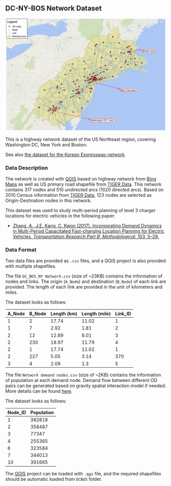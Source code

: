 ﻿## DC-NY-BOS Network Dataset
![](Network.png)

This is a highway network dataset of the US Northeast region, covering Washington DC, New York and
Boston.

See also [the dataset for the Korean Expressway network](https://github.com/STOM-Group/KoreanExpressway).

### Data Description
The network is created with [QGIS](https://www.qgis.org/en/site/) based on highway network from [Bing Maps](https://www.bing.com/maps) as well as US primary road shapefile from [TIGER Data](https://www.census.gov/geo/maps-data/data/tiger-line.html).
This network contains 317 nodes and 510 undirected arcs (1020 directed arcs).
Based on 2010 Census information from [TIGER Data](https://www.census.gov/geo/maps-data/data/tiger-data.html), 123 nodes are selected as Origin-Destination nodes in this network.

This dataset was used to study multi-period planning of level 3 charger locations for electric vehicles in the following paper:

- [Zhang, A., J.E. Kang, C. Kwon (2017). Incorporating Demand Dynamics in Multi-Period Capacitated Fast-charging Location Planning for Electric Vehicles. *Transportation Research Part B: Methodological*, 103, 5–29.](https://doi.org/10.1016/j.trb.2017.04.016)

### Data Format
Two data files are provided as ```.csv``` files, and a QGIS project is also provided with multiple shapefiles.

The file ```DC_BOS_NY Network.csv``` (size of ~23KB) contains the information of nodes and links.
The origin (```A_Node```) and destination (```B_Node```) of each link are provided.
The length of each link are provided in the unit of kilometers and miles.

The dataset looks as follows:

| A\_Node | B\_Node | Length (km) | Length (mile) | Link\_ID |
|--------|--------|-------------|---------------|---------|
| 1      | 2      | 17.74       | 11.02         | 1       |
| 1      | 7      | 2.92        | 1.81          | 2       |
| 2      | 12     | 12.89       | 8.01          | 3       |
| 2      | 230    | 18.97       | 11.79         | 4       |
| 2      | 1      | 17.74       | 11.02         | 1       |
| 2      | 227    | 5.05        | 3.14          | 370     |
| 3      | 4      | 2.09        | 1.3           | 5       |

The file ```Network demand nodes.csv``` (size of ~2KB) contains the information of population at each demand node.
Demand flow between different OD pairs can be generated based on gravity spatial interaction model if needed. More details can be found [here](https://www.researchgate.net/profile/Morton_Okelly/post/Typical_Error_in_a_Gravity_Model_for_Transport_Modeling/attachment/5b1d21bdb53d2f63c3d0a7e3/AS%3A635958949064704%401528635837160/download/SI+CHAP+3+Calibration.pdf).

The dataset looks as follows:

| Node_ID | Population |
|---------|------------|
| 1       | 382818     |
| 2       | 358487     |
| 3       | 77347      |
| 4       | 255365     |
| 6       | 323584     |
| 7       | 344013     |
| 10      | 391665     |

The [QGIS](https://www.qgis.org/en/site/) project can be loaded with ```.qgs``` file, and the required shapefiles should be automatic loaded from ```DCBOS``` folder.
